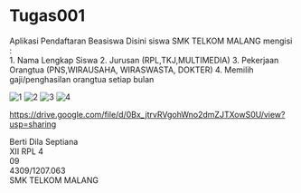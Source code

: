 # Tugas001
Aplikasi Pendaftaran Beasiswa
Disini siswa SMK TELKOM MALANG mengisi :  
                                        1. Nama Lengkap Siswa
                                        2. Jurusan (RPL,TKJ,MULTIMEDIA)
                                        3. Pekerjaan Orangtua (PNS,WIRAUSAHA, WIRASWASTA, DOKTER)
                                        4. Memilih gaji/penghasilan orangtua setiap bulan
                                        
                                        
                                        
![1](https://cloud.githubusercontent.com/assets/22597495/19045115/665b507e-89c1-11e6-95e7-60ca3e922009.jpeg)
![2](https://cloud.githubusercontent.com/assets/22597495/19045118/6660e890-89c1-11e6-9f58-596acaafb93b.jpeg)
![3](https://cloud.githubusercontent.com/assets/22597495/19045116/665bdc9c-89c1-11e6-88ba-91f894a7c74d.jpeg)
![4](https://cloud.githubusercontent.com/assets/22597495/19045117/665f8e78-89c1-11e6-9b11-fdd1473a92a9.jpeg)


https://drive.google.com/file/d/0Bx_jtrvRVgohWno2dmZJTXowS0U/view?usp=sharing


Berti Dila Septiana <br>
XII RPL 4 <br>
09 <br>
4309/1207.063 <br>
SMK TELKOM MALANG
